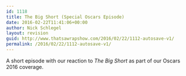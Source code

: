 ```yaml
---
id: 1118
title: The Big Short (Special Oscars Episode)
date: 2016-02-22T11:41:06+00:00
author: Nick Schlegel
layout: revision
guid: http://www.thatsawrapshow.com/2016/02/22/1112-autosave-v1/
permalink: /2016/02/22/1112-autosave-v1/
---
```

A short episode with our reaction to _The Big Short_ as part of our Oscars 2016 coverage.

&nbsp;